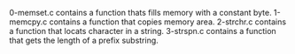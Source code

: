 0-memset.c contains a function thats fills memory with a constant byte.
1-memcpy.c contains a function that copies memory area.
2-strchr.c contains a function that locats character in a string.
3-strspn.c contains a function that gets the length of a prefix substring.

